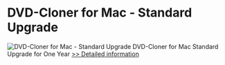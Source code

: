 # DVD-Cloner for Mac - Standard Upgrade
![DVD-Cloner for Mac - Standard Upgrade](https://mycommerce.akamaized.net/api/pimages/P300900328/BIG/300900328.JPG)
DVD-Cloner for Mac Standard Upgrade for One Year
[>> Detailed information](https://secure.shareit.com/shareit/product.html?productid=300900328&affiliateid=200057808)